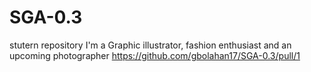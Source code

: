 # SGA-0.3
stutern repository
I'm a Graphic illustrator, fashion enthusiast and  an upcoming photographer
https://github.com/gbolahan17/SGA-0.3/pull/1
